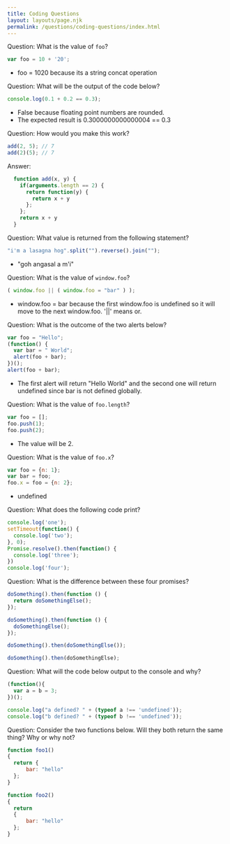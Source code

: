 ```yaml
---
title: Coding Questions
layout: layouts/page.njk
permalink: /questions/coding-questions/index.html
---
```


Question: What is the value of `foo`?
```javascript
var foo = 10 + '20';
```
 - foo = 1020 because its a string concat operation

Question: What will be the output of the code below?
```javascript
console.log(0.1 + 0.2 == 0.3);
```
 - False because floating point numbers are rounded.
 - The expected result is 0.3000000000000004 == 0.3

Question: How would you make this work?
```javascript
add(2, 5); // 7
add(2)(5); // 7
```
Answer: 
```javascript
  function add(x, y) {
    if(arguments.length == 2) {
      return function(y) { 
        return x + y
      };
    };
    return x + y
  }
```

Question: What value is returned from the following statement?
```javascript
"i'm a lasagna hog".split("").reverse().join("");
```
 - "goh angasal a m'i"

Question: What is the value of `window.foo`?
```javascript
( window.foo || ( window.foo = "bar" ) );
```
 - window.foo = bar because the first window.foo is undefined so it will move to the next window.foo.  '||' means or. 

Question: What is the outcome of the two alerts below?
```javascript
var foo = "Hello";
(function() {
  var bar = " World";
  alert(foo + bar);
})();
alert(foo + bar);
```
- The first alert will return "Hello World" and the second one will return undefined since bar is not defined globally.

Question: What is the value of `foo.length`?
```javascript
var foo = [];
foo.push(1);
foo.push(2);
```
- The value will be 2.

Question: What is the value of `foo.x`?
```javascript
var foo = {n: 1};
var bar = foo;
foo.x = foo = {n: 2};
```
- undefined

Question: What does the following code print?
```javascript
console.log('one');
setTimeout(function() {
  console.log('two');
}, 0);
Promise.resolve().then(function() {
  console.log('three');
})
console.log('four');
```

Question: What is the difference between these four promises?
```javascript
doSomething().then(function () {
  return doSomethingElse();
});

doSomething().then(function () {
  doSomethingElse();
});

doSomething().then(doSomethingElse());

doSomething().then(doSomethingElse);
```

Question: What will the code below output to the console and why?
```javascript
(function(){
  var a = b = 3;
})();

console.log("a defined? " + (typeof a !== 'undefined'));
console.log("b defined? " + (typeof b !== 'undefined'));
```

Question: Consider the two functions below. Will they both return the same thing? Why or why not?
```javascript
function foo1()
{
  return {
      bar: "hello"
  };
}

function foo2()
{
  return
  {
      bar: "hello"
  };
}
```
